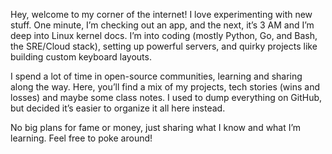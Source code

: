 Hey, welcome to my corner of the internet! I love experimenting with new stuff. One minute, I’m checking out an app, and the next, it’s 3 AM and I’m deep into Linux kernel docs. I’m into coding (mostly Python, Go, and Bash, the SRE/Cloud stack), setting up powerful servers, and quirky projects like building custom keyboard layouts.

I spend a lot of time in open-source communities, learning and sharing along the way. Here, you’ll find a mix of my projects, tech stories (wins and losses) and maybe some class notes. I used to dump everything on GitHub, but decided it’s easier to organize it all here instead.

No big plans for fame or money, just sharing what I know and what I’m learning. Feel free to poke around!
